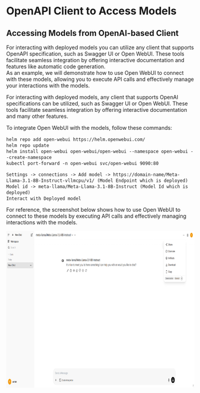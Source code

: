 # OpenAPI Client to Access Models

## Accessing Models from OpenAI-based Client
For interacting with deployed models you can utilize any client that supports OpenAPI specification, such as Swagger UI or Open WebUI. 
These tools facilitate seamless integration by offering interactive documentation and features like automatic code generation.  
As an example, we will demonstrate how to use Open WebUI to connect with these models, allowing you to execute API calls and effectively manage your interactions with the models.

For interacting with deployed models, any client that supports OpenAI specifications can be utilized, such as Swagger UI or Open WebUI. These tools facilitate seamless integration by offering interactive documentation and many other features. 

To integrate Open WebUI with the models, follow these commands:
```shell
helm repo add open-webui https://helm.openwebui.com/
helm repo update
helm install open-webui open-webui/open-webui --namespace open-webui --create-namespace
kubectl port-forward -n open-webui svc/open-webui 9090:80
```
```
Settings -> connections -> Add model -> https://domain-name/Meta-Llama-3.1-8B-Instruct-vllmcpu/v1/ (Model Endpoint which is deployed)
Model id -> meta-llama/Meta-Llama-3.1-8B-Instruct (Model Id which is deployed)
Interact with Deployed model
```

For reference, the screenshot below shows how to use Open WebUI to connect to these models by executing API calls and effectively managing interactions with the models.

<img src="../docs/pictures/Enterprise-Inference-openapi-based-client.png" alt="AI Inference Model API OpenAI request" width="900" height="420"/>
